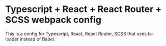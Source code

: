# Typescript + React + React Router + SCSS webpack config 
This is a config for Typescript, React, React Router, SCSS that uses ts-loader instead of Babel.

